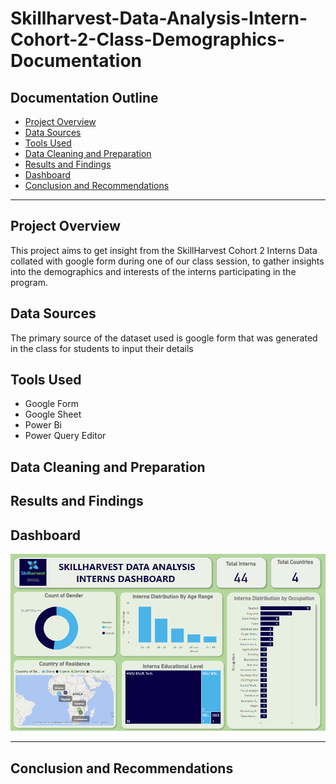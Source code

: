 # Skillharvest-Data-Analysis-Intern-Cohort-2-Class-Demographics-Documentation

## Documentation Outline
- [Project Overview](project-overview)
- [Data Sources](data-sources)
- [Tools Used](tools_used)
- [Data Cleaning and Preparation](data-cleaning-and-preparation)
- [Results and Findings](results-and-findings)
- [Dashboard](dashboards)
- [Conclusion and Recommendations](conclusion-and-recommendations)

---

## Project Overview
This project aims to get insight from the SkillHarvest Cohort 2 Interns Data collated with google form during one of our class session, to gather insights into the demographics and interests of the interns participating in the program.

## Data Sources
The primary source of the dataset used is google form that was generated in the class for students to input their details

## Tools Used
- Google Form
- Google Sheet
- Power Bi
- Power Query Editor
## Data Cleaning and Preparation

## Results and Findings

## Dashboard
<img src = "CLASS PROJECT_1.png">

---
## Conclusion and Recommendations
